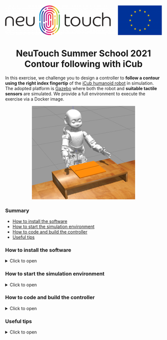 <p align="center">
  <img src="https://github.com/event-driven-robotics/neutouch_summer_school_contour/blob/master/assets/neutouch_eu_logo.png">
</p>

<p align="center">
    <h1 align="center">
        NeuTouch Summer School 2021<br>
        Contour following with iCub
    </h1>
</p>

In this exercise, we challenge you to design a controller to **follow a contour using the right index fingertip** of the [iCub humanoid robot](https://icub.iit.it) in simulation. The adopted platform is [Gazebo](http://gazebosim.org/) where both the robot and **suitable tactile sensors** are simulated. We provide a full environment to execute the exercise via a Docker image.

<p align="center"><img src="assets/env.png" alt="" height=300px/></p>

### Summary
- [How to install the software](#how-to-install-the-software)
- [How to start the simulation environment](#how-to-start-the-simulation-environment)
- [How to code and build the controller](#how-to-code-and-build-the-controller)
- [Useful tips](#useful-tips)


### How to install the software
<details>
<summary>Click to open</summary>

1. Clone this repository:
    ```console
    git clone https://github.com/event-driven-robotics/neutouch_summer_school_contour.git
    ```
1. Pull the docker image:
    ```console
    docker pull 2103simon/contour_following:latest
    ```
1. Create a docker container (using an NVIDIA GPU):
    ```console
    cd neutouch_summer_school_contour
    xhost +
    docker run -it --name contour_following \
               -e DISPLAY=$DISPLAY \
               -v /dev/dri:/dev/dri \
               -v $PWD:/neutouch_summer_school_contour \
               -v /tmp/.X11-unix:/tmp/.X11-unix \
               --runtime=nvidia \
               -e NVIDIA_DRIVER_CAPABILITIES=graphics \
               2103simon/contour_following:latest
    ```
    > Note: it is important to `cd` inside the cloned repository `neutouch_summer_school_contour`in order to create the container succesfully using the command above (otherwise `$PWD` will not contain the correct path.)

Should you need to attach to the container you have created at any time, you can always use (**this comes in handy if you need to open more the one terminal inside the container**):
```console
docker exec -it contour_following bash
```

If for any reason the container is not running (you will receive an error in such case), it can be started again using:
```console
docker start contour_following
```
</details>

### How to start the simulation environment
<details>
<summary>Click to open</summary>

1. Open one terminal **inside the container** and run the YARP server using `yarpserver --write`
1. Open a second terminal **inside the container** and run the YARP manager using `yarpmanager`:
   1. Select the application `iCub_Contour_following`
   1. Press on the green button `Run all`
   <p align="center"><img src="assets/yarpmanager.png" alt="" height=200px/></p>
   1. After some seconds, you should see the following environment:
   <p align="center"><img src="assets/env.png" alt="" height=300px/></p>

Should you need to stop the environment, you can use the red button `Stop all`. If `gazebo` does not close after a while, you can kill it using `killall -9 gzserver gzclient` (even outside the docker container).

#### How to Change the contour

We provide several contours you can use in the exercise. They can be listed [here](https://github.com/2103simon/icub_haptic_exploration_environment/tree/master/environment/models/contour_following). To change the contour please proceed as follows:

1. Visualize the contour to see its shape by opening in your browser the .STL mesh file. E.g. for the shape `circle_2_5d` try to visualize [circle_2_5d.stl](https://github.com/2103simon/icub_haptic_exploration_environment/blob/master/environment/models/contour_following/cf_circle_2_5d/circle_2_5d.stl)

1. Stop the simulation if running

1. Run the following from within the container:
```console
   cd /usr/local/src/icub_haptic_exploration_environment/build
   gedit ../environment/worlds/he_scenario.sdf
```
1. Change line `40` to `model://cf_<name>` where `<name>` is e.g. `circle_2_5d`

1. Change line `51` to `to_be_followed::<name>::<name>_root_link`

1. Save and close `gedit`

1. Run `make install`

After that, you can restart the simulation environment and play with the new shape.
</details>

### How to code and build the controller

<details><summary>Click to open</summary>

We provide a starting point for you in the C++ file [contour_following.cpp](contour_following.cpp). The code will initialize the [iCub Cartesian controller](https://robotology.github.io/robotology-documentation/doc/html/icub_cartesian_interface.html) that you can use to send 6D pose *(or velocity)* references (both Cartesian position and orientation) to the right index fingertip.

**You can edit the source file locally from your OS using your favourite editor as the repository has been cloned outside the docker container.** In order to build the code, instead, you should act within the container as follows.

Open a terminal **inside the container** and run:

```console
cd /neutouch_summer_school_contour
mkdir build
cd build
cmake ../
make
```

- The resulting executable `contour_following` can be run using `./contour_following`. Please first run the simulation environment, otherwise the executable will not be able to connect to the robot.
- The module will first close all the fingers, except the right index, and then will move the right hand to an initial pose. After that, the code within `ContourFollowingModule::updateModule()` will be executed periodically.

</details>

### Useful tips

<details><summary>Click to open</summary>

#### Code structure

<details>
<summary>Click to open</summary>

The code is implemented as a standalone class `ContourFollowingModule`:

-  The module gets configured within the method `ContourFollowingModule::configure()`.

-  A periodic method is called automatically every `ContourFollowingModule::getPeriod()` seconds, namely `ContourFollowingModule::updateModule()`. This is the place where you can add your code.

> Bear in mind that the method is called periodically and goes out of scope at the end of each run. Should you need to store any data outside of the scope of a single method update, you will need to store it in a **class member variable**.

</details>

#### Sensors input

<details>
<summary>Click to open</summary>

Sensors simulate the behavior of the iCub humanoid robot tactile sensors that are present on the fingertips. Each fingertip is equipped with 12 taxels that provide a measure of the pressure exerted on them.

- Each taxel is associated with an ID as follows:

<p align="center"><img src="assets/taxels_ids.png" alt="" height=200px/></p>

- You can visualize the pressure of the taxel with id `<ID>` as follows if the `contour_following` module is running. From **within the docker** run:
  ```console
   yarpscope --remote /taxels_output:o --index <ID> --no-persistent
  ```
  <p align="center"><img src="assets/scope.gif" alt="" height=300px/></p>


- You can access to the pressure of each taxel as follows:

  ```
  ...
  // This is an excerpt of the contour_following.cpp file
  ...
  bool updateModule()
  {
      iCub::skinDynLib::skinContactList *input = skinEventsPort.read(false);

      if (input != nullptr)
      {
        // input is a std::vector of iCub::skinDynLib::skinContact contacts
        for (const iCub::skinDynLib::skinContact& skin_contact : *input)
        {
          // Each contact might contain several taxels activations
          // However, in the current implementation a contact always contains a single taxel

          // To get the the ID of the taxel use
          const int taxel_id = skin_contact.getTaxelList()[0];

          // To get the pressure associated to it use
          const double pressure = skin_contact.getPressure();
        }
      }
  }
  ```

</details>

#### Robot control

<details>
<summary>Click to open</summary>

In order to move the fingertip of the right index finger of the robot, you will be using the iCub Cartesian Interface ([high level description](https://robotology.github.io/robotology-documentation/doc/html/icub_cartesian_interface.html) [API](https://www.yarp.it/latest/classyarp_1_1dev_1_1ICartesianControl.html)).

The controller is accessible within the `ContourFollowingModule::updateModule()` using the class member variable `cartControl` of type `ICartesianControl*`.
- the responsiveness of the controller (i.e. how fast it will react to the references you sent) is decided using the method `setTrajTime()`. The smaller the trajectory time, the faster the response. The default trajectory time for the exercise is decided within `ContourFollowingModule::configure()`

```
bool configure(ResourceFinder &rf)
{
  ...
  cartControl->setTrajTime(1.0);
  ...
}
```
- the reference frame that is commanded by the controller is usually the iCub hand palm (check the figure [here](https://icub-tech-iit.github.io/documentation/icub_kinematics/icub-forward-kinematics/img/RightHandCADRefFrame.jpg)). For your convenience, we moved the reference frame to the right index fingertip, so that you can command its pose directly. **Bear in mind that the frame orientation has not been changed instead.**

Useful methods we suggest to check out on the [API](https://www.yarp.it/latest/classyarp_1_1dev_1_1ICartesianControl.html) are :
- [goToPoseSync](https://www.yarp.it/latest/classyarp_1_1dev_1_1ICartesianControl.html#a3e6d8ff73db8798b89ff41fb0326771d) which moves the end-effector to a given 6D pose (and does not return until the motion is completed)
- [goToPose](https://www.yarp.it/latest/classyarp_1_1dev_1_1ICartesianControl.html#a069f1792bb8b45f521cb4fa9d9abc406) same as above, but does not wait (useful for streaming commands to the controller)
- [setTaskVelocities](https://www.yarp.it/latest/classyarp_1_1dev_1_1ICartesianControl.html#a3e28664529fafbe051bce0270a2d510d) allows the user sending a 6D velocity reference (that gets integrated and commanded internally via `goToPose`)

Commands `goToPose[Sync]` require, **as second argument**, the orientation of the frame as a 4-dimensional `yarp::sig::Vector` vector containing the axis/angle representation of the rotation. We provided a suitable configuration for the orientation in the variable `orientation_0` (a class member variable) so that you can focus on deciding the position of the fingertip.

</details>

</details>
